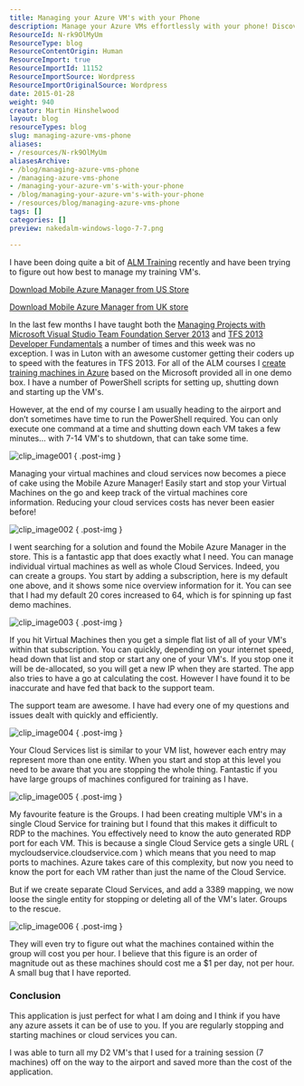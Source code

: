 ```yaml
---
title: Managing your Azure VM's with your Phone
description: Manage your Azure VMs effortlessly with your phone! Discover how the Mobile Azure Manager app simplifies cloud management on the go. Save time and costs!
ResourceId: N-rk9OlMyUm
ResourceType: blog
ResourceContentOrigin: Human
ResourceImport: true
ResourceImportId: 11152
ResourceImportSource: Wordpress
ResourceImportOriginalSource: Wordpress
date: 2015-01-28
weight: 940
creator: Martin Hinshelwood
layout: blog
resourceTypes: blog
slug: managing-azure-vms-phone
aliases:
- /resources/N-rk9OlMyUm
aliasesArchive:
- /blog/managing-azure-vms-phone
- /managing-azure-vms-phone
- /managing-your-azure-vm's-with-your-phone
- /blog/managing-your-azure-vm's-with-your-phone
- /resources/blog/managing-azure-vms-phone
tags: []
categories: []
preview: nakedalm-windows-logo-7-7.png

---
```

I have been doing quite a bit of [ALM Training](http://nkdagility.com/training/) recently and have been trying to figure out how best to manage my training VM's.

[Download Mobile Azure Manager from US Store](http://www.windowsphone.com/en-us/store/app/mobile-azure-manager/5fa3d0e0-181c-4d0b-ad2c-e5b08d4658b6)

[Download Mobile Azure Manager from UK store](http://www.windowsphone.com/en-gb/store/app/mobile-azure-manager/5fa3d0e0-181c-4d0b-ad2c-e5b08d4658b6)

In the last few months I have taught both the [Managing Projects with Microsoft Visual Studio Team Foundation Server 2013](http://nkdagility.com/training/courses/managing-projects-microsoft-visual-studio-team-foundation-server-2013/) and [TFS 2013 Developer Fundamentals](http://nkdagility.com/training/courses/tfs-2013-developer-fundamentals/) a number of times and this week was no exception. I was in Luton with an awesome customer getting their coders up to speed with the features in TFS 2013. For all of the ALM courses I [create training machines in Azure](http://nkdagility.com/creating-training-virtual-machines-azure/) based on the Microsoft provided all in one demo box. I have a number of PowerShell scripts for setting up, shutting down and starting up the VM's.

However, at the end of my course I am usually heading to the airport and don’t sometimes have time to run the PowerShell required. You can only execute one command at a time and shutting down each VM takes a few minutes… with 7-14 VM's to shutdown, that can take some time.

![clip_image001](images/clip_image0016-1-1.png "clip_image001")
{ .post-img }

Managing your virtual machines and cloud services now becomes a piece of cake using the Mobile Azure Manager! Easily start and stop your Virtual Machines on the go and keep track of the virtual machines core information. Reducing your cloud services costs has never been easier before!

![clip_image002](images/clip_image002-2-2.jpg "clip_image002")
{ .post-img }

I went searching for a solution and found the Mobile Azure Manager in the store. This is a fantastic app that does exactly what I need. You can manage individual virtual machines as well as whole Cloud Services. Indeed, you can create a groups. You start by adding a subscription, here is my default one above, and it shows some nice overview information for it. You can see that I had my default 20 cores increased to 64, which is for spinning up fast demo machines.

![clip_image003](images/clip_image003-3-3.jpg "clip_image003")
{ .post-img }

If you hit Virtual Machines then you get a simple flat list of all of your VM's within that subscription. You can quickly, depending on your internet speed, head down that list and stop or start any one of your VM's. If you stop one it will be de-allocated, so you will get a new IP when they are started. The app also tries to have a go at calculating the cost. However I have found it to be inaccurate and have fed that back to the support team.

The support team are awesome. I have had every one of my questions and issues dealt with quickly and efficiently.

![clip_image004](images/clip_image004-4-4.jpg "clip_image004")
{ .post-img }

Your Cloud Services list is similar to your VM list, however each entry may represent more than one entity. When you start and stop at this level you need to be aware that you are stopping the whole thing. Fantastic if you have large groups of machines configured for training as I have.

![clip_image005](images/clip_image005-5-5.jpg "clip_image005")
{ .post-img }

My favourite feature is the Groups. I had been creating multiple VM's in a single Cloud Service for training but I found that this makes it difficult to RDP to the machines. You effectively need to know the auto generated RDP port for each VM. This is because a single Cloud Service gets a single URL ( mycloudservice.cloudservice.com ) which means that you need to map ports to machines. Azure takes care of this complexity, but now you need to know the port for each VM rather than just the name of the Cloud Service.

But if we create separate Cloud Services, and add a 3389 mapping, we now loose the single entity for stopping or deleting all of the VM's later. Groups to the rescue.

![clip_image006](images/clip_image006-6-6.jpg "clip_image006")
{ .post-img }

They will even try to figure out what the machines contained within the group will cost you per hour. I believe that this figure is an order of magnitude out as these machines should cost me a $1 per day, not per hour. A small bug that I have reported.

### Conclusion

This application is just perfect for what I am doing and I think if you have any azure assets it can be of use to you. If you are regularly stopping and starting machines or cloud services you can.

I was able to turn all my D2 VM's that I used for a training session (7 machines) off on the way to the airport and saved more than the cost of the application.
